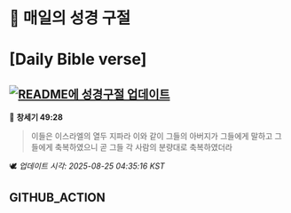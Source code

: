 # 🙏 매일의 성경 구절
# [Daily Bible verse]
## [![README에 성경구절 업데이트](https://github.com/DONGSUKA/first_test/actions/workflows/update-readme-bible.yml/badge.svg)](https://github.com/DONGSUKA/first_test/actions/workflows/update-readme-bible.yml)
<!-- START_BIBLE_VERSE -->
📖 **창세기 49:28**
> 이들은 이스라엘의 열두 지파라 이와 같이 그들의 아버지가 그들에게 말하고 그들에게 축복하였으니 곧 그들 각 사람의 분량대로 축복하였더라

🕊️ _업데이트 시각: 2025-08-25 04:35:16 KST_
  <!-- END_BIBLE_VERSE -->
## GITHUB_ACTION
